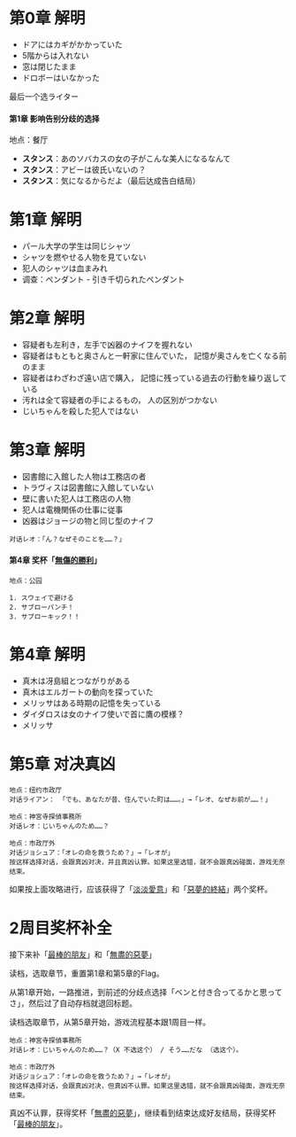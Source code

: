 # 第0章 解明

- ドアにはカギがかかっていた
- 5階からは入れない
- 窓は閉じたまま
- ドロボーはいなかった

最后一个选ライター

#### 第1章 影响告别分歧的选择

地点：餐厅

- **スタンス**：あのソバカスの女の子がこんな美人になるなんて
- **スタンス**：アビーは彼氏いないの？
- **スタンス**：気になるからだよ（最后达成告白结局） 

# 第1章 解明

- パール大学の学生は同じシャツ
- シャツを燃やせる人物を見ていない
- 犯人のシャツは血まみれ
- 调查：ペンダント - 引き千切られたペンダント

# 第2章 解明

- 容疑者も左利き，左手で凶器のナイフを握れない
- 容疑者はもともと奥さんと一軒家に住んでいた， 記憶が奥さんを亡くなる前のまま
- 容疑者はわざわざ遠い店で購入， 記憶に残っている過去の行動を繰り返している
- 汚れは全て容疑者の手によるもの， 人の区別がつかない
- じいちゃんを殺した犯人ではない

# 第3章 解明

- 図書館に入館した人物は工務店の者
- トラヴィスは図書館に入館していない
- 壁に書いた犯人は工務店の人物
- 犯人は電機関係の仕事に従事
- 凶器はジョージの物と同じ型のナイフ

```
对话レオ：「ん？なぜそのことを……？」
```

#### 第4章 奖杯「[無傷的勝利](https://psnine.com/trophy/16460019)」

```
地点：公园

1. スウェイで避ける 
2. サブローパンチ！ 
3. サブローキック！！ 
```

# 第4章 解明

- 真木は冴島組とつながりがある
- 真木はエルガートの動向を探っていた
- メリッサはある時期の記憶を失っている
- ダイダロスは女のナイフ使いで首に鷹の模様？
- メリッサ

# 第5章 对决真凶

```
地点：纽约市政厅
对话ライアン： 「でも、あなたが昔、住んでいた町は……。」→「レオ、なぜお前が……！」
```

```
地点：神宮寺探偵事務所
对话レオ：じいちゃんのため……？
```

```
地点：市政厅外
对话ジョシュア：「オレの命を救うため？」→「レオが」
按这样选择对话，会跟真凶对决，并且真凶认罪。如果这里选错，就不会跟真凶碰面，游戏无奈结束。
```

如果按上面攻略进行，应该获得了「[淡淡愛意](https://psnine.com/trophy/16460016)」和「[惡夢的終結](https://psnine.com/trophy/16460013)」两个奖杯。

# 2周目奖杯补全

接下来补「[最棒的朋友](https://psnine.com/trophy/16460017)」和「[無盡的惡夢](https://psnine.com/trophy/16460014)」

读档，选取章节，重置第1章和第5章的Flag。

从第1章开始，一路推进，到前述的分歧点选择「ベンと付き合ってるかと思ってさ」，然后过了自动存档就退回标题。

读档选取章节，从第5章开始，游戏流程基本跟1周目一样。

```
地点：神宮寺探偵事務所
对话レオ：じいちゃんのため……？（X 不选这个） / そう……だな （选这个）。
```

```
地点：市政厅外
对话ジョシュア：「オレの命を救うため？」→「レオが」
按这样选择对话，会跟真凶对决，但真凶不认罪。如果这里选错，就不会跟真凶碰面，游戏无奈结束。
```

真凶不认罪，获得奖杯「[無盡的惡夢](https://psnine.com/trophy/16460014)」，继续看到结束达成好友结局，获得奖杯「[最棒的朋友](https://psnine.com/trophy/16460017)」。